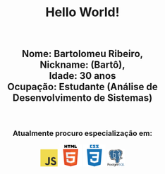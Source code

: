 <h1 align = "center"> Hello World!</h1> <br>
<h2 align = "center" > Nome: Bartolomeu Ribeiro,<br>
Nickname: (Bartô),<br> Idade: 30 anos  <br> Ocupação: Estudante (Análise de Desenvolvimento de Sistemas)</h2>
<br>


<h3 align = "center" > Atualmente procuro especialização em:</h3>
<div align = "center">
<img src = "https://raw.githubusercontent.com/devicons/devicon/master/icons/javascript/javascript-original.svg" width = "40" >
<img src = "https://raw.githubusercontent.com/devicons/devicon/master/icons/html5/html5-original-wordmark.svg" width = "50">
<img src = "https://raw.githubusercontent.com/devicons/devicon/master/icons/css3/css3-plain-wordmark.svg" width = "50">
<img src = "https://raw.githubusercontent.com/devicons/devicon/master/icons/postgresql/postgresql-original-wordmark.svg" width = 40></div>
